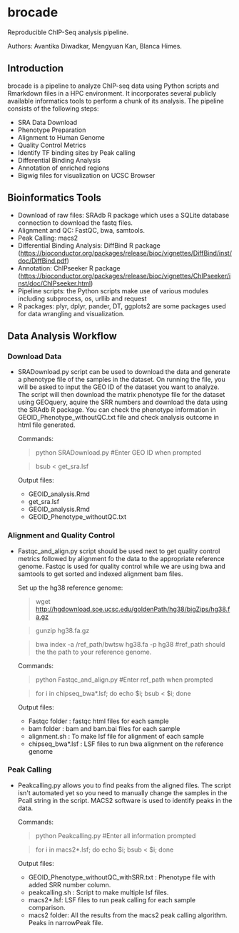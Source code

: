 brocade
======

Reproducible ChIP-Seq analysis pipeline.

Authors: Avantika Diwadkar, Mengyuan Kan, Blanca Himes.

## Introduction

brocade is a pipeline to analyze ChIP-seq data using Python scripts and Rmarkdown files in a HPC environment. It incorporates several publicly available informatics tools to perform a chunk of its analysis. The pipeline consists of the following steps:

* SRA Data Download
* Phenotype Preparation
* Alignment to Human Genome
* Quality Control Metrics
* Identify TF binding sites by Peak calling
* Differential Binding Analysis
* Annotation of enriched regions 
* Bigwig files for visualization on UCSC Browser


## Bioinformatics Tools
* Download of raw files: SRAdb R package which uses a SQLite database connection to download the fastq files.
* Alignment and QC: FastQC, bwa, samtools.
* Peak Calling: macs2
* Differential Binding Analysis: DiffBind R package (https://bioconductor.org/packages/release/bioc/vignettes/DiffBind/inst/doc/DiffBind.pdf)
* Annotation: ChIPseeker R package (https://bioconductor.org/packages/release/bioc/vignettes/ChIPseeker/inst/doc/ChIPseeker.html)
* Pipeline scripts: the Python scripts make use of various modules including subprocess, os, urllib and request
* R packages: plyr, dplyr, pander, DT, ggplots2 are some packages used for data wrangling and visualization.


## Data Analysis Workflow

### Download Data
* SRADownload.py script can be used to download the data and generate a phenotype file of the samples in the dataset. On running the file, you will be asked to input the GEO ID of the dataset you want to analyze. The script will then download the matrix phenotype file for the dataset using GEOquery, aquire the SRR numbers and download the data using the SRAdb R package. You can check the phenotype information in GEOID_Phenotype_withoutQC.txt file and check analysis outcome in html file generated. 

  Commands:
  > python SRADownload.py #Enter GEO ID when prompted 

  > bsub < get_sra.lsf

  Output files:
  * GEOID_analysis.Rmd 
  * get_sra.lsf
  * GEOID_analysis.Rmd
  * GEOID_Phenotype_withoutQC.txt

### Alignment and Quality Control
* Fastqc_and_align.py script should be used next to get quality control metrics followed by alignment fo the data to the appropriate reference genome. Fastqc is used for quality control while we are using bwa and samtools to get sorted and indexed alignment bam files.

	Set up the hg38 reference genome:
	> wget http://hgdownload.soe.ucsc.edu/goldenPath/hg38/bigZips/hg38.fa.gz

	> gunzip hg38.fa.gz

	> bwa index -a /ref_path/bwtsw hg38.fa -p hg38 #ref_path should the the path to your reference genome.

	Commands:
	> python Fastqc_and_align.py #Enter ref_path when prompted

	> for i in chipseq_bwa\*.lsf; do echo $i; bsub < $i; done

	Output files:
	* Fastqc folder : fastqc html files for each sample
	* bam folder : bam and bam.bai files for each sample
	* alignment.sh : To make lsf file for alignment of each sample
	* chipseq_bwa\*.lsf : LSF files to run bwa alignment on the reference genome

### Peak Calling
* Peakcalling.py allows you to find peaks from the aligned files. The script isn't automated yet so you need to manually change the samples in the Pcall string in the script. MACS2 software is used to identify peaks in the data. 

	Commands:
	> python Peakcalling.py #Enter all information prompted

	> for i in macs2\*.lsf; do echo $i; bsub < $i; done

	Output files:
	* GEOID_Phenotype_withoutQC_withSRR.txt : Phenotype file with added SRR number column.
	* peakcalling.sh : Script to make multiple lsf files.
	* macs2\*.lsf: LSF files to run peak calling for each sample comparison.
	* macs2 folder: All the results from the macs2 peak calling algorithm. Peaks in narrowPeak file. 






